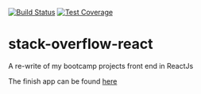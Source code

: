 [![Build Status](https://travis-ci.org/ProfJigsaw/stack-overflow-react.svg?branch=develop)](https://travis-ci.org/ProfJigsaw/stack-overflow-react) [![Test Coverage](https://api.codeclimate.com/v1/badges/a070086db0f1453df66e/test_coverage)](https://codeclimate.com/github/ProfJigsaw/stack-overflow-react/test_coverage)

# stack-overflow-react
A re-write of my bootcamp projects front end in ReactJs

The finish app can be found [here](https://sol-react.herokuapp.com)
